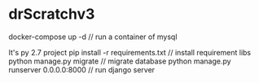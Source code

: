 drScratchv3
=========
docker-compose up -d // run a container of mysql

It's py 2.7 project
pip install -r requirements.txt // install requirement libs
python manage.py migrate // migrate database
python manage.py runserver 0.0.0.0:8000 // run django server